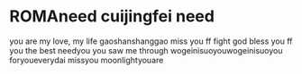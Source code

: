 # ROMAneed cuijingfei need
you are my love, my life
gaoshanshanggao
miss you ff
fight
god bless you ff
you the best
needyou
you saw me through
wogeinisuoyouwogeinisuoyou
foryoueverydai
missyou
moonlightyouare
